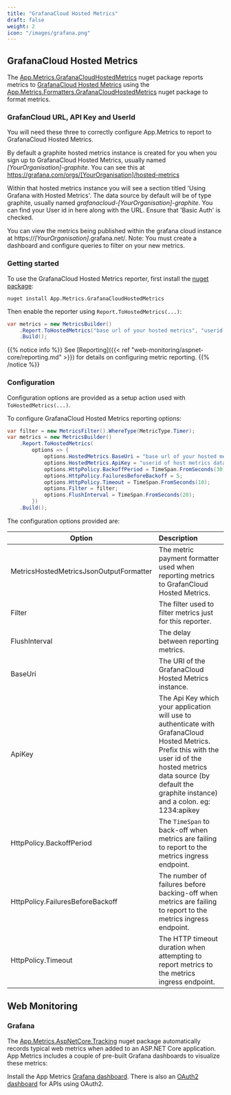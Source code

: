 ```yaml
---
title: "GrafanaCloud Hosted Metrics"
draft: false
weight: 2
icon: "/images/grafana.png"
---
```


## GrafanaCloud Hosted Metrics

The [App.Metrics.GrafanaCloudHostedMetrics](https://www.nuget.org/packages/App.Metrics.GrafanaCloudHostedMetrics/) nuget package reports metrics to [GrafanaCloud Hosted Metrics](https://grafana.com/cloud/metrics) using the [App.Metrics.Formatters.GrafanaCloudHostedMetrics](https://www.nuget.org/packages/App.Metrics.Formatters.GrafanaCloudHostedMetrics/) nuget package to format metrics.

### GrafanCloud URL, API Key and UserId

You will need these three to correctly configure App.Metrics to report to GrafanaCloud Hosted Metrics.

By default a graphite hosted metrics instance is created for you when you sign up to GrafanaCloud Hosted Metrics, usually named *[YourOrganisation]-graphite*. You can see this at https://grafana.com/orgs/[YourOrganisation]/hosted-metrics

Within that hosted metrics instance you will see a section titled 'Using Grafana with Hosted Metrics'. The data source by default will be of type graphite, usually named *grafanacloud-[YourOrganisation]-graphite*. You can find your User id in here along with the URL. Ensure that 'Basic Auth' is checked.

You can view the metrics being published within the grafana cloud instance at https://*[YourOrganisation]*.grafana.net/. Note: You must create a dashboard and configure queries to filter on your new metrics.

### Getting started

<i class="fa fa-hand-o-right"></i> To use the GrafanaCloud Hosted Metrics reporter, first install the [nuget package](https://www.nuget.org/packages/App.Metrics.Reporting.GrafanaCloudHostedMetrics/):

```console
nuget install App.Metrics.GrafanaCloudHostedMetrics
```

<i class="fa fa-hand-o-right"></i> Then enable the reporter using `Report.ToHostedMetrics(...)`:

```csharp
var metrics = new MetricsBuilder()
    .Report.ToHostedMetrics("base url of your hosted metrics", "userid of host metrics data source:your grafana.com hosted metrics api key")
    .Build();
```

{{% notice info %}}
<i class="fa fa-hand-o-right"></i> See [Reporting]({{< ref "web-monitoring/aspnet-core/reporting.md" >}}) for details on configuring metric reporting.
{{% /notice %}}

### Configuration

Configuration options are provided as a setup action used with `ToHostedMetrics(...)`.

<i class="fa fa-hand-o-right"></i> To configure GrafanaCloud Hosted Metrics reporting options:

```csharp
var filter = new MetricsFilter().WhereType(MetricType.Timer);
var metrics = new MetricsBuilder()
    .Report.ToHostedMetrics(
        options => {
            options.HostedMetrics.BaseUri = "base url of your hosted metrics";
            options.HostedMetrics.ApiKey = "userid of host metrics data source:your grafana.com hosted metrics api key";
            options.HttpPolicy.BackoffPeriod = TimeSpan.FromSeconds(30);
            options.HttpPolicy.FailuresBeforeBackoff = 5;
            options.HttpPolicy.Timeout = TimeSpan.FromSeconds(10);
            options.Filter = filter;
            options.FlushInterval = TimeSpan.FromSeconds(20);
        })
    .Build();
```

<i class="fa fa-hand-o-right"></i> The configuration options provided are:

|Option|Description|
|------|:--------|
|MetricsHostedMetricsJsonOutputFormatter|The metric payment formatter used when reporting metrics to GrafanCloud Hosted Metrics.
|Filter|The filter used to filter metrics just for this reporter.
|FlushInterval|The delay between reporting metrics.
|BaseUri|The URI of the GrafanaCloud Hosted Metrics instance.
|ApiKey|The Api Key which your application will use to authenticate with GrafanaCloud Hosted Metrics. Prefix this with the user id of the hosted metrics data source (by default the graphite instance) and a colon. eg: 1234:apikey
|HttpPolicy.BackoffPeriod|The `TimeSpan` to back-off when metrics are failing to report to the metrics ingress endpoint.
|HttpPolicy.FailuresBeforeBackoff|The number of failures before backing-off when metrics are failing to report to the metrics ingress endpoint.
|HttpPolicy.Timeout|The HTTP timeout duration when attempting to report metrics to the metrics ingress endpoint.

## Web Monitoring

### Grafana

The [App.Metrics.AspNetCore.Tracking](https://www.nuget.org/packages/App.Metrics.AspNetCore.Tracking/) nuget package automatically records typical web metrics when added to an ASP.NET Core application. App Metrics includes a couple of pre-built Grafana dashboards to visualize these metrics:

Install the App Metrics [Grafana dashboard](https://grafana.com/dashboards/5117). There is also an [OAuth2 dashboard](https://grafana.com/dashboards/5117) for APIs using OAuth2.
